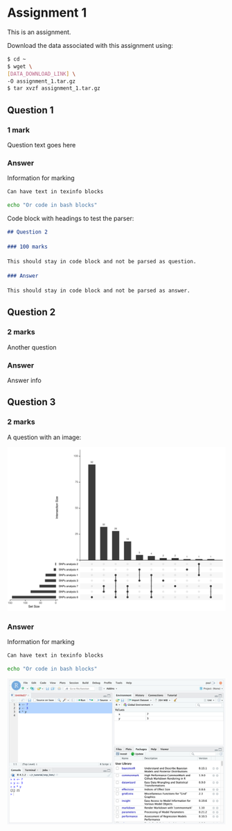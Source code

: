 # Assignment 1

This is an assignment.

Download the data associated with this assignment using:

```bash
$ cd ~
$ wget \
[DATA_DOWNLOAD_LINK] \
-O assignment_1.tar.gz
$ tar xvzf assignment_1.tar.gz
```

## Question 1

### 1 mark

Question text goes here

### Answer

Information for marking

```texinfo
Can have text in texinfo blocks
```

```bash
echo "Or code in bash blocks"
```

Code block with headings to test the parser:

```md
## Question 2

### 100 marks

This should stay in code block and not be parsed as question.

### Answer

This should stay in code block and not be parsed as answer.
```

## Question 2

### 2 marks

Another question

### Answer

Answer info

## Question 3

### 2 marks

A question with an image:

![An image](includes/1-3.png)

### Answer

Information for marking

```texinfo
Can have text in texinfo blocks
```

```bash
echo "Or code in bash blocks"
```

![An image](includes/1-4.png)
